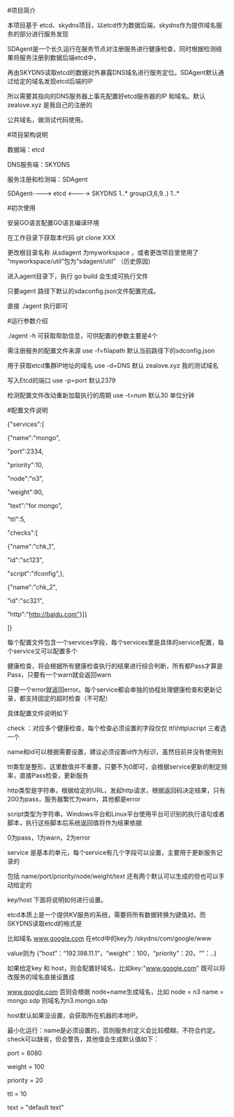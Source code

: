 #项目简介

本项目基于 etcd、skydns项目，以etcd作为数据后端，skydns作为提供域名服务的部分进行服务发现

SDAgent是一个长久运行在服务节点对注册服务进行健康检查，同时根据检测结果将服务注册到数据后端etcd中，

再由SKYDNS读取etcd的数据对外暴露DNS域名进行服务定位。SDAgent默认通过给定的域名发现etcd后端的IP

所以需要其指向的DNS服务器上事先配置好etcd服务器的IP 和域名。默认zealove.xyz 是我自己的注册的

公共域名，做测试代码使用。

#项目架构说明

数据端：etcd

DNS服务端：SKYDNS

服务注册和检测端：SDAgent

SDAgent----> etcd <----> SKYDNS
1..*     group(3,6,9..)   1..*

#初次使用

安装GO语言配置GO语言编译环境

在工作目录下获取本代码 git clone XXX

更改根目录名称 从sdagent 为myworkspace ，或者更改项目里使用了 “myworkspace/util”包为“sdagent/util” （历史原因）

进入agent目录下，执行 go build 会生成可执行文件 

只要agent 路径下默认的sdaconfig.json文件配置完成。

直接 ./agent 执行即可

#运行参数介绍

./agent -h 可获取帮助信息，可供配置的参数主要是4个

需注册服务的配置文件来源         use -f=filapath  默认当前路径下的sdconfig.json

用于获取etcd集群IP地址的域名     use -d=DNS       默认 zealove.xyz 我的测试域名

写入Etcd的端口                use -p=port      默认2379

检测配置文件改动重新加载执行的周期 use -t=num       默认30 单位分钟


#配置文件说明

{"services":[

{"name":"mongo",

"port":2334,

"priority":10,

"node":"n3",

"weight":90,

"text":"for mongo",

"ttl":5,

"checks":[

{"name":"chk_1",

"id":"sc123",

"script":"ifconfig",},

{"name":"chk_2",

"id":"sc321",

"http":"http://baidu.com"}]}

]}

每个配置文件包含一个services字段，每个services里是具体的service配置，每个service又可以配置多个

健康检查，将会根据所有健康检查执行的结果进行综合判断，所有都Pass才算是Pass，只要有一个warn就会返回warn

只要一个error就返回error。每个service都会单独的协程处理健康检查和更新记录，都支持固定的超时检查（不可配）

具体配置文件说明如下

check ：对应多个健康检查，每个检查必须设置的字段仅仅 ttl\http\script 三者选一个

name和id可以根据需要设置，建议必须设置id作为标识，虽然目前并没有使用到

ttl类型是整形，这里数值并不重要，只要不为0即可，会根据service更新的制定频率，直接Pass检查，更新服务

http类型是字符串，根据给定的URL，发起http请求，根据返回码决定结果，只有200为pass，服务器繁忙为warn，其他都是error

script类型为字符串，Windows平台和Linux平台使用平台可识别的执行语句或者脚本，执行这些脚本后系统返回值将作为结果依据

0为pass，1为warn，2为error

service 是基本的单元，每个service有几个字段可以设置，主要用于更新服务记录的

包括 name/port/priority/node/weight/text 还有两个默认可以生成的但也可以手动给定的

key/host 下面将说明如何进行设置。

etcd本质上是一个提供KV服务的系统，需要将所有数据转换为键值对。而SKYDNS读取etcd的格式是

比如域名 www.google.com 在etcd中的key为 /skydns/com/google/www

value则为 {“host”：“192.198.11.1”，“weight”：100，“priority”：20，“”：..} 

如果给定key 和 host，则会配置好域名，比如key:"www.google.com" 既可以将改服务的域名直接设置成

www.google.com  否则会根据 node+name生成域名，比如 node = n3 name = mongo.sdp 则域名为n3.mongo.sdp

host默认如果没设置，会获取所在机器的本地IP。

最小化运行：name是必须设置的，否则服务的定义会比较模糊，不符合约定。check可以缺省，但会警告，其他值会生成默认值如下：

port = 8080

weight = 100

priority = 20

ttl = 10

text = "default text"




